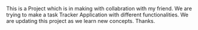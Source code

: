 This is a Project which is in making with collabration with my friend.
We are trying to make a task Tracker Application with different functionalities.
We are updating this project as we learn new concepts.
Thanks. 
